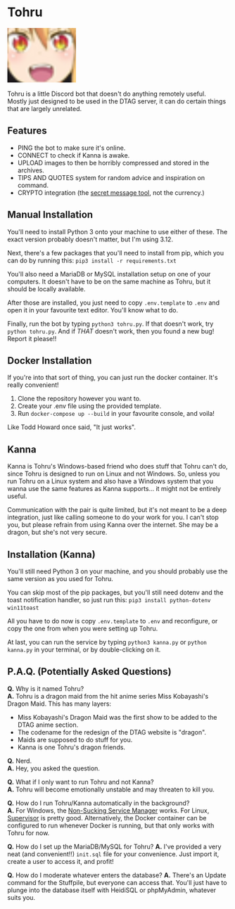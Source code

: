 # Tohru
![Tohru](tohru.png)

Tohru is a little Discord bot that doesn't do anything remotely useful.  
Mostly just designed to be used in the DTAG server, it can do certain things that are largely unrelated.

## Features
  * PING the bot to make sure it's online.
  * CONNECT to check if Kanna is awake.
  * UPLOAD images to then be horribly compressed and stored in the archives.
  * TIPS AND QUOTES system for random advice and inspiration on command.
  * CRYPTO integration (the [secret message tool](https://github.com/Team-Eeveesauce/crypto), not the currency.)

## Manual Installation
You'll need to install Python 3 onto your machine to use either of these. The exact version probably doesn't matter, but I'm using 3.12.

Next, there's a few packages that you'll need to install from pip, which you can do by running this: `pip3 install -r requirements.txt`

You'll also need a MariaDB or MySQL installation setup on one of your computers. It doesn't have to be on the same machine as Tohru, but it should be locally available.

After those are installed, you just need to copy `.env.template` to `.env` and open it in your favourite text editor. You'll know what to do.

Finally, run the bot by typing `python3 tohru.py`. If that doesn't work, try `python tohru.py`. And if *THAT* doesn't work, then you found a new bug! Report it please!!

## Docker Installation
If you're into that sort of thing, you can just run the docker container. It's really convenient!
1. Clone the repository however you want to.
2. Create your .env file using the provided template.
3. Run `docker-compose up --build` in your favourite console, and voila!

Like Todd Howard once said, "It just works".

## Kanna
Kanna is Tohru's Windows-based friend who does stuff that Tohru can't do, since Tohru is designed to run on Linux and not Windows.
So, unless you run Tohru on a Linux system and also have a Windows system that you wanna use the same features as Kanna supports... it might not be entirely useful.

Communication with the pair is quite limited, but it's not meant to be a deep integration, just like calling someone to do your work for you.
I can't stop you, but please refrain from using Kanna over the internet. She may be a dragon, but she's not very secure.

## Installation (Kanna)
You'll still need Python 3 on your machine, and you should probably use the same version as you used for Tohru.

You can skip most of the pip packages, but you'll still need dotenv and the toast notification handler, so just run this: `pip3 install python-dotenv win11toast`

All you have to do now is copy `.env.template` to `.env` and reconfigure, or copy the one from when you were setting up Tohru.

At last, you can run the service by typing `python3 kanna.py` or `python kanna.py` in your terminal, or by double-clicking on it.

## P.A.Q. (Potentially Asked Questions)
**Q.** Why is it named Tohru?  
**A.** Tohru is a dragon maid from the hit anime series Miss Kobayashi's Dragon Maid. This has many layers:
  * Miss Kobayashi's Dragon Maid was the first show to be added to the DTAG anime section.
  * The codename for the redesign of the DTAG website is "dragon".
  * Maids are supposed to do stuff for you.
  * Kanna is one Tohru's dragon friends.

**Q.** Nerd.  
**A.** Hey, you asked the question.

**Q.** What if I only want to run Tohru and not Kanna?  
**A.** Tohru will become emotionally unstable and may threaten to kill you.

**Q.** How do I run Tohru/Kanna automatically in the background?  
**A.** For Windows, the [Non-Sucking Service Manager](http://nssm.cc/) works. For Linux, [Supervisor](http://supervisord.org/) is pretty good.
Alternatively, the Docker container can be configured to run whenever Docker is running, but that only works with Tohru for now.

**Q.** How do I set up the MariaDB/MySQL for Tohru?
**A.** I've provided a very neat (and convenient!!) `init.sql` file for your convenience. Just import it, create a user to access it, and profit!

**Q.** How do I moderate whatever enters the database?
**A.** There's an Update command for the Stuffpile, but everyone can access that. You'll just have to plunge into the database itself with HeidiSQL or phpMyAdmin, whatever suits you.
